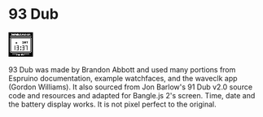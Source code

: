 # 93 Dub

![icon](app.png)

93 Dub was made by Brandon Abbott and used many portions from Espruino documentation, example watchfaces, and the waveclk app (Gordon Williams). It also sourced from Jon Barlow's 91 Dub v2.0 source code and resources and adapted for Bangle.js 2's screen. Time, date and the battery display works. It is not pixel perfect to the original.
